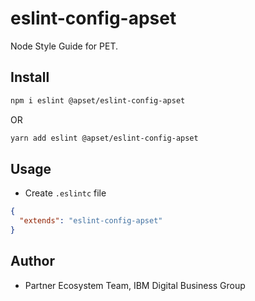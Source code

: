 # eslint-config-apset
Node Style Guide for PET.

## Install

```bash
npm i eslint @apset/eslint-config-apset
```

OR

```bash
yarn add eslint @apset/eslint-config-apset
```

## Usage
* Create `.eslintc` file
```json
{
  "extends": "eslint-config-apset"
}
```

## Author
- Partner Ecosystem Team, IBM Digital Business Group
